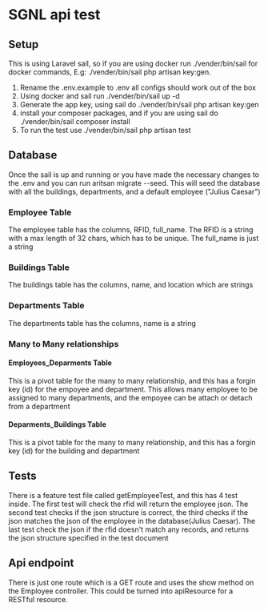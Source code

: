 <h1>SGNL api test</h1>

## <h2>Setup</h2>

<p>This is using Laravel sail, so if you are using docker run ./vender/bin/sail for docker commands, E.g: ./vender/bin/sail php artisan key:gen.</p>
<ol>
    <li>Rename the .env.example to .env all configs should work out of the box</li>
    <li>Using docker and sail run ./vender/bin/sail up -d</li>
    <li>Generate the app key, using sail do ./vender/bin/sail php artisan key:gen</li>
    <li>install your composer packages, and if you are using sail do ./vender/bin/sail composer install</li>
    <li>To run the test use ./vender/bin/sail php artisan test</li>
</ol>

## <h2>Database</h2>

<p>Once the sail is up and running or you have made the necessary changes to the .env and you can run aritsan migrate --seed. This will seed the database with all the buildings, departments, and a default employee ("Julius Caesar")</p>

<h3>Employee Table</h3>
<p>The employee table has the columns, RFID, full_name. The RFID is a string with a max length of 32 chars, which has to be unique. The full_name is just a string</p>

<h3>Buildings Table</h3>
<p>The buildings table has the columns, name, and location which are strings</p>

<h3>Departments Table</h3>
<p>The departments table has the columns, name is a string</p>

<h3>Many to Many relationships</h3>

<h4>Employees_Deparments Table</h4>
<p>This is a pivot table for the many to many relationship, and this has a forgin key (id) for the empoyee and department. This allows many employee to be assigned to many departments, and the empoyee can be attach or detach from a department</p>

<h4>Deparments_Buildings Table</h4>
<p>This is a pivot table for the many to many relationship, and this has a forgin key (id) for the building and department</p>

## <h2>Tests</h2>

<p>There is a feature test file called getEmployeeTest, and this has 4 test inside. The first test will check the rfid will return the employee json. The second test checks if the json structure is correct, the third checks if the json matches the json of the employee in the database(Julius Caesar). The last test check the json if the rfid doesn't match any records, and returns the json structure specified in the test document</p>

## <h2>Api endpoint</h2>

<p>There is just one route which is a GET route and uses the show method on the Employee controller. This could be turned into apiResource for a RESTful resource.</p>
